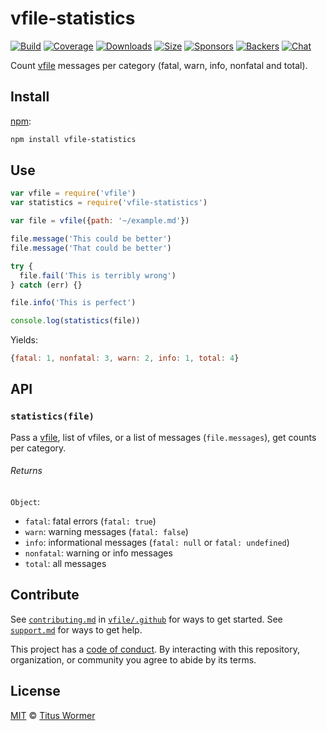 # vfile-statistics

[![Build][build-badge]][build]
[![Coverage][coverage-badge]][coverage]
[![Downloads][downloads-badge]][downloads]
[![Size][size-badge]][size]
[![Sponsors][sponsors-badge]][collective]
[![Backers][backers-badge]][collective]
[![Chat][chat-badge]][chat]

Count [vfile][] messages per category (fatal, warn, info, nonfatal and total).

## Install

[npm][]:

```sh
npm install vfile-statistics
```

## Use

```js
var vfile = require('vfile')
var statistics = require('vfile-statistics')

var file = vfile({path: '~/example.md'})

file.message('This could be better')
file.message('That could be better')

try {
  file.fail('This is terribly wrong')
} catch (err) {}

file.info('This is perfect')

console.log(statistics(file))
```

Yields:

```js
{fatal: 1, nonfatal: 3, warn: 2, info: 1, total: 4}
```

## API

### `statistics(file)`

Pass a [vfile][], list of vfiles, or a list of messages (`file.messages`), get
counts per category.

###### Returns

`Object`:

*   `fatal`: fatal errors (`fatal: true`)
*   `warn`: warning messages (`fatal: false`)
*   `info`: informational messages (`fatal: null` or `fatal: undefined`)
*   `nonfatal`: warning or info messages
*   `total`: all messages

## Contribute

See [`contributing.md`][contributing] in [`vfile/.github`][health] for ways to
get started.
See [`support.md`][support] for ways to get help.

This project has a [code of conduct][coc].
By interacting with this repository, organization, or community you agree to
abide by its terms.

## License

[MIT][license] © [Titus Wormer][author]

<!-- Definitions -->

[build-badge]: https://github.com/vfile/vfile-statistics/workflows/main/badge.svg

[build]: https://github.com/vfile/vfile-statistics/actions

[coverage-badge]: https://img.shields.io/codecov/c/github/vfile/vfile-statistics.svg

[coverage]: https://codecov.io/github/vfile/vfile-statistics

[downloads-badge]: https://img.shields.io/npm/dm/vfile-statistics.svg

[downloads]: https://www.npmjs.com/package/vfile-statistics

[size-badge]: https://img.shields.io/bundlephobia/minzip/vfile-statistics.svg

[size]: https://bundlephobia.com/result?p=vfile-statistics

[sponsors-badge]: https://opencollective.com/unified/sponsors/badge.svg

[backers-badge]: https://opencollective.com/unified/backers/badge.svg

[collective]: https://opencollective.com/unified

[chat-badge]: https://img.shields.io/badge/chat-discussions-success.svg

[chat]: https://github.com/vfile/vfile/discussions

[npm]: https://docs.npmjs.com/cli/install

[contributing]: https://github.com/vfile/.github/blob/HEAD/contributing.md

[support]: https://github.com/vfile/.github/blob/HEAD/support.md

[health]: https://github.com/vfile/.github

[coc]: https://github.com/vfile/.github/blob/HEAD/code-of-conduct.md

[license]: license

[author]: https://wooorm.com

[vfile]: https://github.com/vfile/vfile
